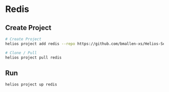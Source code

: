 # Redis

## Create Project

```sh
# Create Project
helios project add redis --repo https://github.com/bmallen-xs/Helios-Services --ref main --path redis

# Clone / Pull
helios project pull redis
```

## Run

```sh
helios project up redis
```